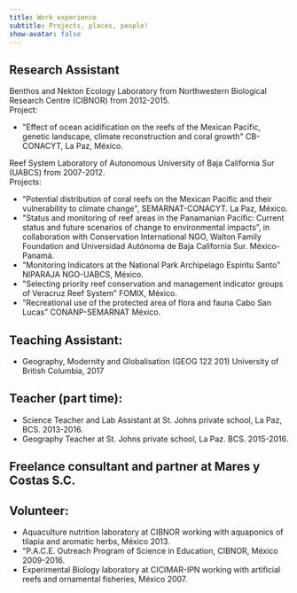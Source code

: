 ```yaml
---
title: Work experience
subtitle: Projects, places, people!
show-avatar: false
---
```


## Research Assistant 
Benthos and Nekton Ecology Laboratory from Northwestern Biological Research Centre (CIBNOR) from 2012-2015.   
Project:
* "Effect of ocean acidification on the reefs of the Mexican Pacific, genetic landscape, climate reconstruction and coral growth" CB-CONACYT, La Paz, México.   

Reef System Laboratory of Autonomous University of Baja California Sur (UABCS) from 2007-2012.  
Projects:
* "Potential distribution of coral reefs on the Mexican Pacific and their vulnerability to climate change", SEMARNAT-CONACYT. La Paz, México.
* "Status and monitoring of reef areas in the Panamanian Pacific: Current status and future scenarios of change to environmental impacts”, in collaboration with Conservation International NGO, Walton Family Foundation and Universidad Autónoma de Baja California Sur. México-Panamá.
* "Monitoring Indicators at the National Park Archipelago Espiritu Santo" NIPARAJA NGO-UABCS, México.
* "Selecting priority reef conservation and management indicator groups of Veracruz Reef System” FOMIX, México.
* "Recreational use of the protected area of flora and fauna Cabo San Lucas" CONANP-SEMARNAT México. 

## Teaching Assistant:
* Geography, Modernity and Globalisation (GEOG 122 201) University of British Columbia, 2017

## Teacher (part time):
* Science Teacher and Lab Assistant at St. Johns private school, La Paz, BCS. 2013-2016.
* Geography Teacher at St. Johns private school, La Paz. BCS. 2015-2016.

## Freelance consultant and partner at Mares y Costas S.C. 

## Volunteer:
* Aquaculture nutrition laboratory at CIBNOR working with aquaponics of tilapia and aromatic herbs, México 2013.
* "P.A.C.E. Outreach Program of Science in Education, CIBNOR, México 2009-2016.
* Experimental Biology laboratory at CICIMAR-IPN working with artificial reefs and ornamental fisheries, México 2007. 


